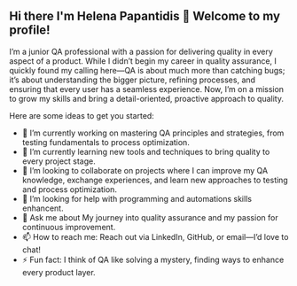 ## Hi there I'm Helena Papantidis 👋 Welcome to my profile!
I’m a junior QA professional with a passion for delivering quality in every aspect of a product. While I didn’t begin my career in quality assurance, I quickly found my calling here—QA is about much more than catching bugs; it’s about understanding the bigger picture, refining processes, and ensuring that every user has a seamless experience. Now, I’m on a mission to grow my skills and bring a detail-oriented, proactive approach to quality.

Here are some ideas to get you started:

- 🔭 I’m currently working on mastering QA principles and strategies, from testing fundamentals to process optimization.
- 🌱 I’m currently learning new tools and techniques to bring quality to every project stage.
- 👯 I’m looking to collaborate on projects where I can improve my QA knowledge, exchange experiences, and learn new approaches to testing and process optimization.
- 🤔 I’m looking for help with programming and automations skills enhancent.
- 💬 Ask me about My journey into quality assurance and my passion for continuous improvement.
- 📫 How to reach me: Reach out via LinkedIn, GitHub, or email—I’d love to chat!
- ⚡ Fun fact:  I think of QA like solving a mystery, finding ways to enhance every product layer.
  
